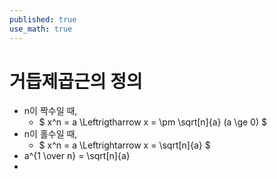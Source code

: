 ```yaml
---
published: true
use_math: true
---
```

# 거듭제곱근의 정의
- n이 짝수일 때,
  - $ x^n = a \Leftrigtharrow x = \pm \sqrt[n]{a} (a \ge 0) $
- n이 홀수일 때, 
  - $ x^n = a \Leftrightarrow x = \sqrt[n]{a} $
- a^{1 \over n} = \sqrt[n]{a}
-
